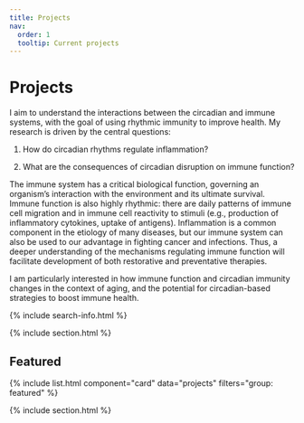 ```yaml
---
title: Projects
nav:
  order: 1
  tooltip: Current projects
---
```


# <i class="fas fa-projects"></i>Projects

I aim to understand the interactions between the circadian and immune systems, with the goal of using rhythmic immunity to improve health. My research is driven by the central questions:

  1) How do circadian rhythms regulate inflammation?

  2) What are the consequences of circadian disruption on immune function?
   
The immune system has a critical biological function, governing an organism’s interaction with the environment and its ultimate survival. Immune function is also highly rhythmic: there are daily patterns of immune cell migration and in immune cell reactivity to stimuli (e.g., production of inflammatory cytokines, uptake of antigens). Inflammation is a common component in the etiology of many diseases, but our immune system can also be used to our advantage in fighting cancer and infections. Thus, a deeper understanding of the mechanisms regulating immune function will facilitate development of both restorative and preventative therapies.

I am particularly interested in how immune function and circadian immunity changes in the context of aging, and the potential for circadian-based strategies to boost immune health.

{% include search-info.html %}

{% include section.html %}

## Featured

{% include list.html component="card" data="projects" filters="group: featured" %}

{% include section.html %}

<!-- ## More

{% include list.html component="card" data="projects" filters="group: more" style="small" %} -->
